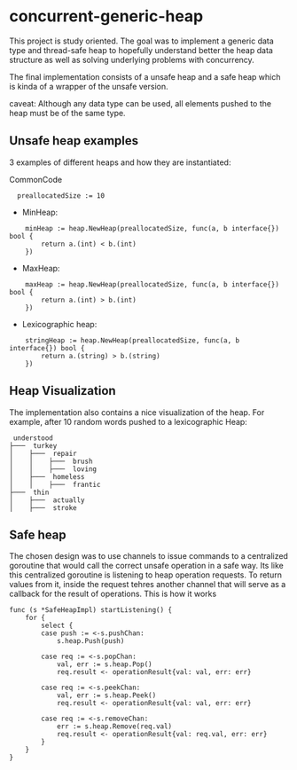 # concurrent-generic-heap
This project is study oriented. The goal was to implement a generic data type and thread-safe heap to hopefully understand better the heap data structure as well as solving underlying problems with concurrency.

The final implementation consists of a unsafe heap and a safe heap which is kinda of a wrapper of the unsafe version.

caveat: Although any data type can be used,  all elements pushed to the heap must be of the same type.

## Unsafe heap examples
3 examples of different heaps and how they are instantiated:

CommonCode
```
  preallocatedSize := 10
```

-   MinHeap:
```
	minHeap := heap.NewHeap(preallocatedSize, func(a, b interface{}) bool {
		return a.(int) < b.(int)
	})
```

-   MaxHeap:
```
	maxHeap := heap.NewHeap(preallocatedSize, func(a, b interface{}) bool {
		return a.(int) > b.(int)
	})
```

- Lexicographic heap:
```
	stringHeap := heap.NewHeap(preallocatedSize, func(a, b interface{}) bool {
		return a.(string) > b.(string)
	})
```

## Heap Visualization

The implementation also contains a nice visualization of the heap. For example, after 10 random words pushed to a lexicographic Heap:
```
 understood
├───  turkey
│    ├───  repair
│    │    ├───  brush
│    │    ├───  loving
│    ├───  homeless
│    │    ├───  frantic
├───  thin
│    ├───  actually
│    ├───  stroke
```

## Safe heap
The chosen design was to use channels to issue commands to a centralized goroutine that would call the correct unsafe operation in a safe way.
Its like this centralized goroutine is listening to heap operation requests. To return values from it, inside the request tehres another channel that will serve as a callback for the result of operations.
This is how it works
```
func (s *SafeHeapImpl) startListening() {
	for {
		select {
		case push := <-s.pushChan:
			s.heap.Push(push)

		case req := <-s.popChan:
			val, err := s.heap.Pop()
			req.result <- operationResult{val: val, err: err}

		case req := <-s.peekChan:
			val, err := s.heap.Peek()
			req.result <- operationResult{val: val, err: err}

		case req := <-s.removeChan:
			err := s.heap.Remove(req.val)
			req.result <- operationResult{val: req.val, err: err}
		}
	}
}
```

